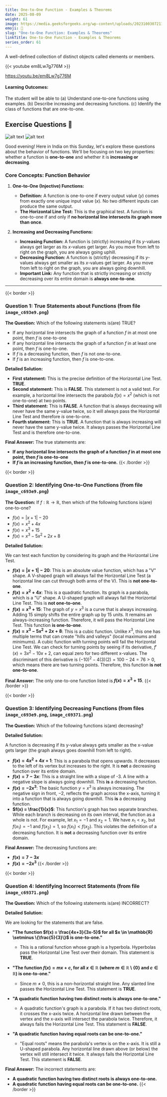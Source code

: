 ```yaml
---
title: One-to-One Function - Examples & Theorems                      
date: 2025-08-09
weight: 61
image: https://media.geeksforgeeks.org/wp-content/uploads/20231003072114/One-to-one-function-1.png
emoji: 🧮
slug: "One-to-One Function: Examples & Theorems"
linkTitle: One-to-One Function - Examples & Theorems  
series_order: 61
---
```


A well-defined collection of distinct objects called elements or members.

{{< youtube em8Lw7g776M >}}

https://youtu.be/em8Lw7g776M

#### Learning Outcomes:

The student will be able to
(a) Understand one-to-one functions using examples.
(b) Describe increasing and decreasing functions.
(c) Identify the class of functions that are one-to-one.


## Exercise Questions 🤯

![alt text](image.png)
![alt text](image-1.png)

Good evening! Here in India on this Sunday, let's explore these questions about the behavior of functions. We'll be focusing on two key properties: whether a function is **one-to-one** and whether it is **increasing or decreasing**.

### **Core Concepts: Function Behavior**

1.  **One-to-One (Injective) Functions:**
    * **Definition:** A function is one-to-one if every output value ($y$) comes from exactly one unique input value ($x$). No two different inputs can produce the same output.
    * **The Horizontal Line Test:** This is the graphical test. A function is one-to-one if and only if **no horizontal line intersects its graph more than once**.

2.  **Increasing and Decreasing Functions:**
    * **Increasing Function:** A function is (strictly) increasing if its $y$-values always get larger as its $x$-values get larger. As you move from left to right on the graph, you are always going uphill.
    * **Decreasing Function:** A function is (strictly) decreasing if its $y$-values always get smaller as its $x$-values get larger. As you move from left to right on the graph, you are always going downhill.
    * **Important Link:** Any function that is strictly increasing or strictly decreasing over its entire domain is **always one-to-one**.

---
{{< border >}}
### **Question 1: True Statements about Functions** (from file `image_c693e9.png`)

**The Question:**
Which of the following statements is(are) TRUE?
* If any horizontal line intersects the graph of a function $f$ in at most one point, then $f$ is one-to-one
* If any horizontal line intersects the graph of a function $f$ in at least one point, then $f$ is one-to-one.
* If $f$ is a decreasing function, then $f$ is not one-to-one.
* If $f$ is an increasing function, then $f$ is one-to-one.

**Detailed Solution:**

* **First statement:** This is the precise definition of the Horizontal Line Test. **TRUE**.
* **Second statement:** This is **FALSE**. This statement is not a valid test. For example, a horizontal line intersects the parabola $f(x)=x^2$ (which is not one-to-one) at two points.
* **Third statement:** This is **FALSE**. A function that is always decreasing will never have the same y-value twice, so it will always pass the Horizontal Line Test and therefore *is* one-to-one.
* **Fourth statement:** This is **TRUE**. A function that is always increasing will never have the same y-value twice. It always passes the Horizontal Line Test and is therefore one-to-one.

**Final Answer:** The true statements are:
* **If any horizontal line intersects the graph of a function $f$ in at most one point, then $f$ is one-to-one**
* **If $f$ is an increasing function, then $f$ is one-to-one.**
{{< /border >}}

{{< border >}}
### **Question 2: Identifying One-to-One Functions** (from file `image_c693e9.png`)

**The Question:**
If $f: \mathbb{R} \to \mathbb{R}$, then which of the following functions is(are) one-to-one?
* $f(x) = |x+1| - 20$
* $f(x) = x^2 + 4x$
* $f(x) = x^3 + 15$
* $f(x) = x^3 - 5x^2 + 2x + 8$

**Detailed Solution:**

We can test each function by considering its graph and the Horizontal Line Test.

* **$f(x) = |x+1| - 20$**: This is an absolute value function, which has a "V" shape. A V-shaped graph will always fail the Horizontal Line Test (a horizontal line can cut through both arms of the V). This is **not one-to-one**.
* **$f(x) = x^2 + 4x$**: This is a quadratic function. Its graph is a parabola, which is a "U" shape. A U-shaped graph will always fail the Horizontal Line Test. This is **not one-to-one**.
* **$f(x) = x^3 + 15$**: The graph of $y=x^3$ is a curve that is always increasing. Adding 15 simply shifts the entire graph up by 15 units. It remains an always-increasing function. Therefore, it will pass the Horizontal Line Test. This function **is one-to-one**.
* **$f(x) = x^3 - 5x^2 + 2x + 8$**: This is a cubic function. Unlike $x^3$, this one has multiple terms that can create "hills and valleys" (local maximums and minimums). A cubic function with turning points will fail the Horizontal Line Test. We can check for turning points by seeing if its derivative, $f'(x) = 3x^2 - 10x + 2$, can equal zero for two different x-values. The discriminant of this derivative is $(-10)^2 - 4(3)(2) = 100 - 24 = 76 > 0$, which means there are two turning points. Therefore, this function **is not one-to-one**.

**Final Answer:** The only one-to-one function listed is **$f(x) = x^3 + 15$**.
{{< /border >}}

{{< border >}}
### **Question 3: Identifying Decreasing Functions** (from files `image_c693e9.png`, `image_c69371.png`)

**The Question:**
Which of the following functions is(are) decreasing?

**Detailed Solution:**

A function is decreasing if its y-value always gets smaller as the x-value gets larger (the graph always goes downhill from left to right).

* **$f(x) = 4x^2 + 4x + 1$**: This is a parabola that opens upwards. It decreases to the left of its vertex but increases to the right. It is **not** a decreasing function over its entire domain.
* **$f(x) = 7 - 3x$**: This is a straight line with a slope of -3. A line with a negative slope is always going downhill. This **is** a decreasing function.
* **$f(x) = -2x^3$**: The basic function $y=x^3$ is always increasing. The negative sign in front, $-2$, reflects the graph across the x-axis, turning it into a function that is always going downhill. This **is** a decreasing function.
* **$f(x) = \frac{1}{x}$**: This function's graph has two separate branches. While each branch is decreasing on its own interval, the function as a whole is not. For example, let $x_1 = -1$ and $x_2 = 1$. We have $x_1 < x_2$, but $f(x_1) = -1$ and $f(x_2) = 1$, so $f(x_1) < f(x_2)$. This violates the definition of a decreasing function. It is **not** a decreasing function over its entire domain.

**Final Answer:** The decreasing functions are:
* **$f(x) = 7 - 3x$**
* **$f(x) = -2x^3$**
{{< /border >}}

{{< border >}}
### **Question 4: Identifying Incorrect Statements** (from file `image_c69371.png`)

**The Question:**
Which of the following statements is(are) INCORRECT?

**Detailed Solution:**

We are looking for the statements that are false.

* **"The function $f(x) = \frac{4x+3}{3x-5}$ for all $x \in \mathbb{R} \setminus \{\frac{5}{3}\}$ is one-to-one."**
    * This is a rational function whose graph is a hyperbola. Hyperbolas pass the Horizontal Line Test over their domain. This statement is **TRUE**.

* **"The function $f(x) = mx+c$, for all $x \in \mathbb{R}$ (where $m \in \mathbb{R} \setminus \{0\}$ and $c \in \mathbb{R}$) is one-to-one."**
    * Since $m \neq 0$, this is a non-horizontal straight line. Any slanted line passes the Horizontal Line Test. This statement is **TRUE**.

* **"A quadratic function having two distinct roots is always one-to-one."**
    * A quadratic function's graph is a parabola. If it has two distinct roots, it crosses the x-axis twice. A horizontal line drawn between the vertex and the x-axis will intersect the parabola twice. Therefore, it always fails the Horizontal Line Test. This statement is **FALSE**.

* **"A quadratic function having equal roots can be one-to-one."**
    * "Equal roots" means the parabola's vertex is on the x-axis. It is still a U-shaped parabola. Any horizontal line drawn above (or below) the vertex will still intersect it twice. It always fails the Horizontal Line Test. This statement is **FALSE**.

**Final Answer:** The incorrect statements are:
* **A quadratic function having two distinct roots is always one-to-one.**
* **A quadratic function having equal roots can be one-to-one.**
{{< /border >}}